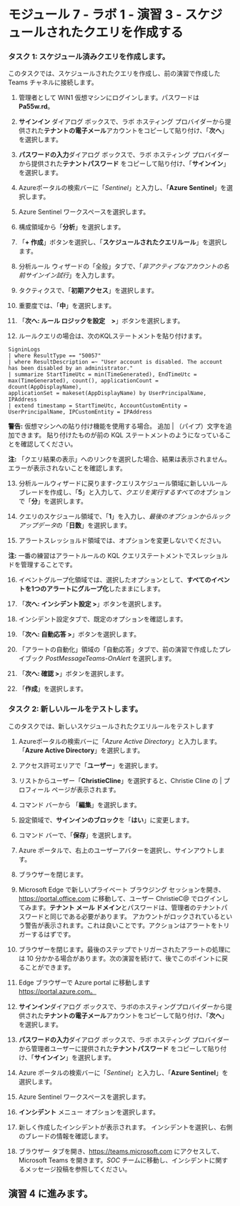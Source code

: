 # モジュール 7 - ラボ 1 - 演習 3 - スケジュールされたクエリを作成する

### タスク 1: スケジュール済みクエリを作成します。

このタスクでは、スケジュールされたクエリを作成し、前の演習で作成した Teams チャネルに接続します。

1. 管理者として WIN1 仮想マシンにログインします。パスワードは **Pa55w.rd**。  

2. **サインイン** ダイアログ ボックスで、ラボ ホスティング プロバイダーから提供された**テナントの電子メール**アカウントをコピーして貼り付け、「**次へ**」を選択します。

3. **パスワードの入力**ダイアログ ボックスで、ラボ ホスティング プロバイダーから提供された**テナントパスワード** をコピーして貼り付け、「**サインイン**」を選択します。

4. Azureポータルの検索バーに「*Sentinel*」と入力し、「**Azure Sentinel**」を選択します。

5. Azure Sentinel ワークスペースを選択します。

6. 構成領域から「**分析**」を選択します。

7. 「**+ 作成**」ボタンを選択し、「**スケジュールされたクエリルール**」を選択します。

8. 分析ルール ウィザードの「全般」タブで、「*非アクティブなアカウントの名前サインイン試行*」を入力します。

9. タクティクスで、「**初期アクセス**」を選択します。

10. 重要度では、「**中**」を選択します。

11. 「**次へ: ルール ロジックを設定　>**」ボタンを選択します。

12. ルールクエリの場合は、次のKQLステートメントを貼り付けます。

```KQL
SigninLogs
| where ResultType == "50057"
| where ResultDescription =~ "User account is disabled. The account has been disabled by an administrator."
| summarize StartTimeUtc = min(TimeGenerated), EndTimeUtc = max(TimeGenerated), count(), applicationCount = dcount(AppDisplayName), 
applicationSet = makeset(AppDisplayName) by UserPrincipalName, IPAddress
| extend timestamp = StartTimeUtc, AccountCustomEntity = UserPrincipalName, IPCustomEntity = IPAddress
```

**警告:** 仮想マシンへの貼り付け機能を使用する場合。  追加 | （パイプ）文字を追加できます。  貼り付けたものが前の KQL ステートメントのようになっていることを確認してください。

**注:** 「クエリ結果の表示」へのリンクを選択した場合、結果は表示されません。  エラーが表示されないことを確認します。  

13. 分析ルールウィザードに戻ります-クエリスケジュール領域に新しいルールブレードを作成し、「**5**」と入力して、*クエリを実行するすべての*オプションで「**分**」を選択します。

14. クエリのスケジュール領域で、「**1**」を入力し、*最後のオプションからルックアップデータ*の「**日数**」を選択します。

15. アラートスレッショルド領域では、オプションを変更しないでください。

**注:** 一番の練習はアラートルールの KQL クエリステートメントでスレッショルドを管理することです。

16. イベントグループ化領域では、選択したオプションとして、**すべてのイベントを1つのアラートにグループ化**したままにします。

17. 「**次へ: インシデント設定 >**」ボタンを選択します。  

18. インシデント設定タブで、既定のオプションを確認します。

19. 「**次へ: 自動応答 >**」ボタンを選択します。

20. 「アラートの自動化」領域の「自動応答」タブで、前の演習で作成したプレイブック *PostMessageTeams-OnAlert* を選択します。

22. 「**次へ: 確認 >**」ボタンを選択します。
  
23. 「**作成**」を選択します。

### タスク 2: 新しいルールをテストします。

このタスクでは、新しいスケジュールされたクエリルールをテストします

1. Azureポータルの検索バーに「*Azure Active Directory*」と入力します。「**Azure Active Directory**」を選択します。

2. アクセス許可エリアで「**ユーザー**」を選択します。

3. リストからユーザー「**ChristieCline**」を選択すると、Christie Cline の | プロフィール ページが表示されます。

4. コマンド バーから 「**編集**」を選択します。

5. 設定領域で、**サインインのブロック**を「**はい**」に変更します。

6. コマンド バーで、「**保存**」を選択します。

7. Azure ポータルで、右上のユーザーアバターを選択し、サインアウトします。

8. ブラウザーを閉じます。

9. Microsoft Edge で新しいプライベート ブラウジング セッションを開き、https://portal.office.com に移動して、ユーザー ChristieC@ でログインしてみます。**テナント メール ドメイン**とパスワードは、管理者のテナントパスワードと同じである必要があります。  アカウントがロックされているという警告が表示されます。これは良いことです。アクションはアラートをトリガーするはずです。

10. ブラウザーを閉じます。最後のステップでトリガーされたアラートの処理には 10 分かかる場合があります。次の演習を続けて、後でこのポイントに戻ることができます。

11. Edge ブラウザーで Azure portal に移動します　https://portal.azure.com。

12. **サインイン**ダイアログ ボックスで、ラボのホスティングプロバイダーから提供された**テナントの電子メール**アカウントをコピーして貼り付け、「**次へ**」を選択します。

13. **パスワードの入力**ダイアログ ボックスで、ラボ ホスティング プロバイダーから管理者ユーザーに提供された**テナントパスワード** をコピーして貼り付け、「**サインイン**」を選択します。

14. Azure ポータルの検索バーに「*Sentinel*」と入力し、「**Azure Sentinel**」を選択します。

15. Azure Sentinel ワークスペースを選択します。

16. **インシデント** メニュー オプションを選択します。

17. 新しく作成したインシデントが表示されます。  インシデントを選択し、右側のブレードの情報を確認します。

18. ブラウザー タブを開き、https://teams.microsoft.com にアクセスして、Microsoft Teams を開きます。*SOC* チームに移動し、インシデントに関するメッセージ投稿を参照してください。

## 演習 4 に進みます。
